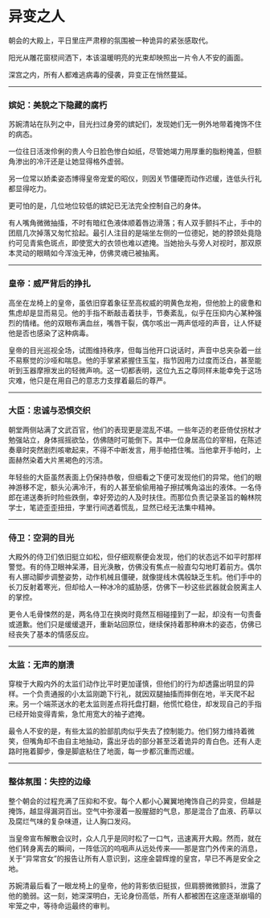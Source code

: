 # 异变之人 

朝会的大殿上，平日里庄严肃穆的氛围被一种诡异的紧张感取代。

阳光从雕花窗棂间洒下，本该温暖明亮的光束却映照出一片令人不安的画面。

深宫之内，所有人都难逃病毒的侵袭，异变正在悄然蔓延。

---

### **嫔妃：美貌之下隐藏的腐朽**
苏婉清站在队列之中，目光扫过身旁的嫔妃们，发现她们无一例外地带着掩饰不住的病态。

一位往日活泼伶俐的贵人今日脸色惨白如纸，尽管她竭力用厚重的脂粉掩盖，但额角渗出的冷汗还是让她显得格外虚弱。

另一位常以娇柔姿态博得皇帝宠爱的昭仪，则因关节僵硬而动作迟缓，连低头行礼都显得吃力。

更可怕的是，几位地位较低的嫔妃已无法完全控制自己的身体。

有人嘴角微微抽搐，不时有暗红色液体顺着唇边滑落；有人双手颤抖不止，手中的团扇几次掉落又匆忙拾起。最引人注目的是端坐左侧的一位德妃，她的脖颈处竟隐约可见青紫色斑点，即使宽大的衣领也难以遮掩。当她抬头与旁人对视时，那双原本灵动的眼睛如今浑浊无神，仿佛灵魂已被抽离。

---

### **皇帝：威严背后的挣扎**
高坐在龙椅上的皇帝，虽依旧穿着象征至高权威的明黄色龙袍，但他脸上的疲惫和焦虑却是显而易见。他的手指不断敲击着扶手，节奏紊乱，似乎在压抑内心某种强烈的情绪。他的双眼布满血丝，嘴唇干裂，偶尔咳出一两声低哑的声音，让人怀疑他是否也感染了这种病毒。

皇帝的目光巡视全场，试图维持秩序，但每当他开口说话时，声音中总夹杂着一丝不易察觉的沙哑和喘息。他的手掌紧紧握住玉玺，指节因用力过度而泛白，甚至能听到玉器摩擦发出的轻微声响。这一切都表明，这位九五之尊同样未能幸免于这场灾难，他只是在用自己的意志力支撑着最后的尊严。

---

### **大臣：忠诚与恐惧交织**
朝堂两侧站满了文武百官，他们的表现更是混乱不堪。一些年迈的老臣倚仗拐杖才勉强站立，身体摇摇欲坠，仿佛随时可能倒下。其中一位身居高位的宰相，在陈述奏章时突然剧烈咳嗽起来，不得不中断发言，用手帕捂住嘴。当他拿开手帕时，上面赫然染着大片黑褐色的污渍。

年轻些的大臣虽然表面上仍保持恭敬，但细看之下便可发现他们的异常。他们的眼神游移不定，额头沁满冷汗，有的人甚至偷偷用袖子擦拭嘴角溢出的液体。一名侍郎在递送奏折时险些跌倒，幸好旁边的人及时扶住。而那位负责记录圣旨的翰林院学士，笔迹歪歪扭扭，字里行间透着慌乱，显然已经无法集中精神。

---

### **侍卫：空洞的目光**
大殿外的侍卫们依旧挺立如松，但仔细观察便会发现，他们的状态远不如平时那样警觉。有的侍卫眼神呆滞，目光涣散，仿佛没有焦点一般直勾勾地盯着前方。偶尔有人挪动脚步调整姿势，动作机械且僵硬，就像提线木偶般缺乏生机。他们手中的长刀反射着寒光，但却给人一种冰冷的威胁感，仿佛下一秒这些武器就会脱离主人的掌控。

更令人毛骨悚然的是，两名侍卫在换岗时竟然互相碰撞到了一起，却没有一句责备或道歉。他们只是缓缓退开，重新站回原位，继续保持着那种麻木的姿态，仿佛已经丧失了基本的情感反应。


---

### **太监：无声的崩溃**
穿梭于大殿内外的太监们动作比平时更加谨慎，但他们的行为却透露出明显的异样。一个负责通报的小太监刚跪下行礼，就因双腿抽搐而摔倒在地，半天爬不起来。另一个端茶送水的老太监则差点将托盘打翻，他慌忙稳住，却发现自己的手指已经开始变得青紫，急忙用宽大的袖子遮掩。

最令人不安的是，有些太监的脸部肌肉似乎失去了控制能力。他们努力维持着微笑，但嘴角却不由自主地抽动，露出牙齿的部分甚至泛着诡异的青白色。还有人走路时拖着脚步，像是脚底粘住了地面，每一步都沉重而迟缓。

---

### **整体氛围：失控的边缘**
整个朝会的过程充满了压抑和不安。每个人都小心翼翼地掩饰自己的异变，但越是掩饰，越显得漏洞百出。空气中弥漫着一股腥甜的气息，那是混合了血液、药草以及腐烂气味的复杂味道，让人胸口发闷。

当皇帝宣布解散会议时，众人几乎是同时松了一口气，迅速离开大殿。然而，就在他们转身离去的瞬间，一阵低沉的呜咽声从远处传来——那是宫门外传来的消息，关于“异常宫女”的报告让所有人意识到，这座金碧辉煌的皇宫，早已不再是安全之地。

苏婉清最后看了一眼龙椅上的皇帝，他的背影依旧挺拔，但肩膀微微颤抖，泄露了他的脆弱。这一刻，她深深明白，无论身份高低，所有人都被困在这座逐渐崩塌的牢笼之中，等待命运最终的审判。